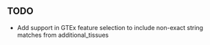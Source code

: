 ## TODO
- Add support in GTEx feature selection to include non-exact string matches from additional_tissues

